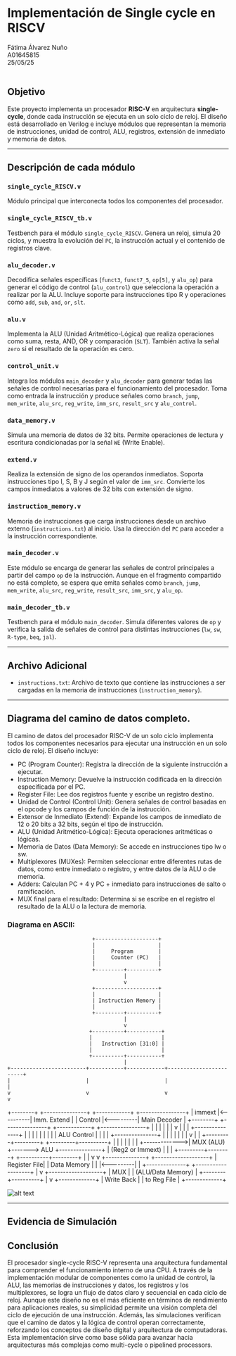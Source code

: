 # Implementación de Single cycle en RISCV
Fátima Álvarez Nuño <br/>
A01645815 <br/>
25/05/25 <br/>
<br/>

## Objetivo

Este proyecto implementa un procesador **RISC-V** en arquitectura **single-cycle**, donde cada instrucción se ejecuta en un solo ciclo de reloj. El diseño está desarrollado en Verilog e incluye módulos que representan la memoria de instrucciones, unidad de control, ALU, registros, extensión de inmediato y memoria de datos.

---

## Descripción de cada módulo

### `single_cycle_RISCV.v`
Módulo principal que interconecta todos los componentes del procesador.

### `single_cycle_RISCV_tb.v`
Testbench para el módulo `single_cycle_RISCV`. Genera un reloj, simula 20 ciclos, y muestra la evolución del `PC`, la instrucción actual y el contenido de registros clave.

### `alu_decoder.v`
Decodifica señales específicas (`funct3`, `funct7_5`, `op[5]`, y `alu_op`) para generar el código de control (`alu_control`) que selecciona la operación a realizar por la ALU. Incluye soporte para instrucciones tipo R y operaciones como `add`, `sub`, `and`, `or`, `slt`.

### `alu.v`
Implementa la ALU (Unidad Aritmético-Lógica) que realiza operaciones como suma, resta, AND, OR y comparación (`SLT`). También activa la señal `zero` si el resultado de la operación es cero.

### `control_unit.v`
Integra los módulos `main_decoder` y `alu_decoder` para generar todas las señales de control necesarias para el funcionamiento del procesador. Toma como entrada la instrucción y produce señales como `branch`, `jump`, `mem_write`, `alu_src`, `reg_write`, `imm_src`, `result_src` y `alu_control`.

### `data_memory.v`
Simula una memoria de datos de 32 bits. Permite operaciones de lectura y escritura condicionadas por la señal `WE` (Write Enable).

### `extend.v`
Realiza la extensión de signo de los operandos inmediatos. Soporta instrucciones tipo I, S, B y J según el valor de `imm_src`. Convierte los campos inmediatos a valores de 32 bits con extensión de signo.

### `instruction_memory.v`
Memoria de instrucciones que carga instrucciones desde un archivo externo (`instructions.txt`) al inicio. Usa la dirección del `PC` para acceder a la instrucción correspondiente.

### `main_decoder.v`
Este módulo se encarga de generar las señales de control principales a partir del campo `op` de la instrucción. Aunque en el fragmento compartido no está completo, se espera que emita señales como `branch`, `jump`, `mem_write`, `alu_src`, `reg_write`, `result_src`, `imm_src`, y `alu_op`.

### `main_decoder_tb.v`
Testbench para el módulo `main_decoder`. Simula diferentes valores de `op` y verifica la salida de señales de control para distintas instrucciones (`lw`, `sw`, `R-type`, `beq`, `jal`).

---

## Archivo Adicional

- `instructions.txt`: Archivo de texto que contiene las instrucciones a ser cargadas en la memoria de instrucciones (`instruction_memory`).

---


## Diagrama del camino de datos completo.
El camino de datos del procesador RISC-V de un solo ciclo implementa todos los componentes necesarios para ejecutar una instrucción en un solo ciclo de reloj. El diseño incluye:

* PC (Program Counter): Registra la dirección de la siguiente instrucción a ejecutar.
* Instruction Memory: Devuelve la instrucción codificada en la dirección especificada por el PC.
* Register File: Lee dos registros fuente y escribe un registro destino.
* Unidad de Control (Control Unit): Genera señales de control basadas en el opcode y los campos de función de la instrucción.
* Extensor de Inmediato (Extend): Expande los campos de inmediato de 12 o 20 bits a 32 bits, según el tipo de instrucción.
* ALU (Unidad Aritmético-Lógica): Ejecuta operaciones aritméticas o lógicas.
* Memoria de Datos (Data Memory): Se accede en instrucciones tipo lw o sw.
* Multiplexores (MUXes): Permiten seleccionar entre diferentes rutas de datos, como entre inmediato o registro, y entre datos de la ALU o de memoria.
* Adders: Calculan PC + 4 y PC + inmediato para instrucciones de salto o ramificación.
* MUX final para el resultado: Determina si se escribe en el registro el resultado de la ALU o la lectura de memoria. 

### Diagrama en ASCII:
                               +--------------------+
                               |                    |
                               |     Program        |
                               |     Counter (PC)   |
                               |                    |
                               +---------+----------+
                                         |
                                         v
                               +--------------------+
                               |                    |
                               | Instruction Memory |
                               |                    |
                               +---------+----------+
                                         |
                                         v
                              +----------+-----------+
                              |                      |
                              |   Instruction [31:0] |
                              |                      |
                              +----------+-----------+
                                         |
    +------------------------+-----------+------------+------------------------+
    |                        |                        |                        |
    v                        v                        v                        v
+--------+           +---------------+         +------------+          +----------------+
| immext |<----------|  Imm. Extend  |         |  Control   |<---------|   Main Decoder  |
+--------+           +---------------+         +------------+          +----------------+
   |                        |                           |                          |
   |                        |                           v                          |
   |                        |                   +---------------+                 |
   |                        |                   |               |                 |
   |                        |                   |   ALU Control |                 |
   |                        |                   +---------------+                 |
   |                        |                           |                          |
   |                        |                           v                          |
   |              +---------+---------+       +---------+----------+               |
   |              |                   |       |                    |               |
   +------------->|     MUX (ALU)     +------->        ALU         +---------------+
                  | (Reg2 or Immext) |       |                    |
                  +---------+--------+       +----------+---------+
                            |                          |
                            v                          v
                     +--------------+          +-------------------+
                     | Register File|          |     Data Memory   |
                     |              |<---------|                   |
                     +--------------+          +-------------------+
                            |
                            v
                   +-------------------+
                   |       MUX         |
                   | (ALU/Data Memory) |
                   +--------+----------+
                            |
                            v
                     +-------------+
                     | Write Back  |
                     | to Reg File |
                     +-------------+

![alt text](diagrama.png)

---

## Evidencia de Simulación


## Conclusión
El procesador single-cycle RISC-V representa una arquitectura fundamental para comprender el funcionamiento interno de una CPU. A través de la implementación modular de componentes como la unidad de control, la ALU, las memorias de instrucciones y datos, los registros y los multiplexores, se logra un flujo de datos claro y secuencial en cada ciclo de reloj. Aunque este diseño no es el más eficiente en términos de rendimiento para aplicaciones reales, su simplicidad permite una visión completa del ciclo de ejecución de una instrucción. Además, las simulaciones verifican que el camino de datos y la lógica de control operan correctamente, reforzando los conceptos de diseño digital y arquitectura de computadoras. Esta implementación sirve como base sólida para avanzar hacia arquitecturas más complejas como multi-cycle o pipelined processors.